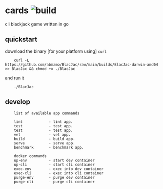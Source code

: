 # cards ![build](https://github.com/abmamo/BlacJac/workflows/build/badge.svg?branch=main)
cli blackjack game written in go

## quickstart
download the binary [for your platform using] `curl`
```
    curl -L  https://github.com/abmamo/BlacJac/raw/main/builds/BlacJac-darwin-amd64 >> BlacJac && chmod +x ./BlacJac
```
and run it
```
    ./BlacJac
```

## develop
```
    list of available app commands

    lint            - lint app.
    test            - test app.
    test            - test app.
    vet             - vet app.
    build           - build app.
    serve           - serve app.
    benchmark       - benchmark app.

    docker commands
    up-env          - start dev container
    up-cli          - start cli container
    exec-env        - exec into dev container
    exec-cli        - exec into cli container
    purge-env       - purge dev container
    purge-cli       - purge cli container
```
